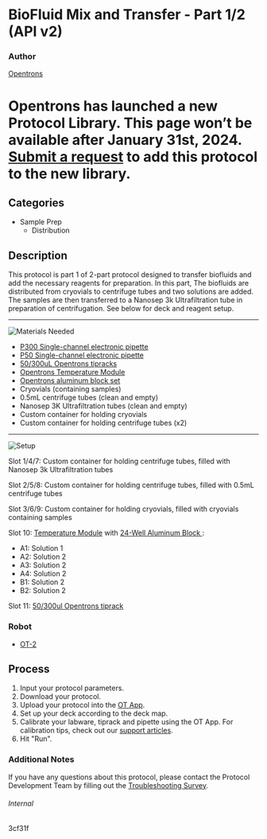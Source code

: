 # BioFluid Mix and Transfer - Part 1/2 (API v2)

### Author
[Opentrons](https://opentrons.com/)


# Opentrons has launched a new Protocol Library. This page won’t be available after January 31st, 2024. [Submit a request](https://docs.google.com/forms/d/e/1FAIpQLSdYYp9QCKow4nn0KlCVsMS3HX0eJ0N9O7-erajKvcpT0lWbSg/viewform) to add this protocol to the new library.

## Categories
* Sample Prep
	* Distribution


## Description
This protocol is part 1 of 2-part protocol designed to transfer biofluids and add the necessary reagents for preparation. In this part, The biofluids are distributed from cryovials to centrifuge tubes and two solutions are added. The samples are then transferred to a Nanosep 3k Ultrafiltration tube in preparation of centrifugation. See below for deck and reagent setup.

---
![Materials Needed](https://s3.amazonaws.com/opentrons-protocol-library-website/custom-README-images/001-General+Headings/materials.png)

* [P300 Single-channel electronic pipette](https://shop.opentrons.com/collections/ot-2-robot/products/single-channel-electronic-pipette)
* [P50 Single-channel electronic pipette](https://shop.opentrons.com/collections/ot-2-robot/products/single-channel-electronic-pipette)
* [50/300uL Opentrons tipracks](https://shop.opentrons.com/collections/opentrons-tips/products/opentrons-300ul-tips)
* [Opentrons Temperature Module](https://shop.opentrons.com/collections/hardware-modules/products/tempdeck)
* [Opentrons aluminum block set](https://shop.opentrons.com/collections/hardware-modules/products/aluminum-block-set)
* Cryovials (containing samples)
* 0.5mL centrifuge tubes (clean and empty)
* Nanosep 3K Ultrafiltration tubes (clean and empty)
* Custom container for holding cryovials
* Custom container for holding centrifuge tubes (x2)

---
![Setup](https://s3.amazonaws.com/opentrons-protocol-library-website/custom-README-images/001-General+Headings/Setup.png)

Slot 1/4/7: Custom container for holding centrifuge tubes, filled with Nanosep 3k Ultrafiltration tubes

Slot 2/5/8: Custom container for holding centrifuge tubes, filled with 0.5mL centrifuge tubes

Slot 3/6/9: Custom container for holding cryovials, filled with cryovials containing samples

Slot 10: [Temperature Module](https://shop.opentrons.com/collections/hardware-modules/products/tempdeck) with [24-Well Aluminum Block ](https://shop.opentrons.com/collections/hardware-modules/products/aluminum-block-set):
* A1: Solution 1
* A2: Solution 2
* A3: Solution 2
* A4: Solution 2
* B1: Solution 2
* B2: Solution 2

Slot 11: [50/300ul Opentrons tiprack](https://shop.opentrons.com/collections/opentrons-tips/products/opentrons-300ul-tips)


### Robot
* [OT-2](https://opentrons.com/ot-2)

## Process

1. Input your protocol parameters.
2. Download your protocol.
3. Upload your protocol into the [OT App](https://opentrons.com/ot-app).
4. Set up your deck according to the deck map.
5. Calibrate your labware, tiprack and pipette using the OT App. For calibration tips, check out our [support articles](https://support.opentrons.com/en/collections/1559720-guide-for-getting-started-with-the-ot-2).
6. Hit "Run".

### Additional Notes

If you have any questions about this protocol, please contact the Protocol Development Team by filling out the [Troubleshooting Survey](https://protocol-troubleshooting.paperform.co/).

###### Internal
3cf31f